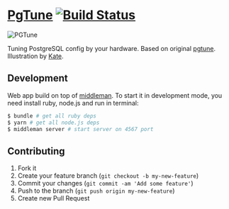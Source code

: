 # [PgTune](https://pgtune.leopard.in.ua/) [![Build Status](https://travis-ci.com/le0pard/pgtune.svg?branch=master)](https://travis-ci.com/le0pard/pgtune)

![PGTune](https://repository-images.githubusercontent.com/17980400/ff62f200-e3ae-11e9-9169-fcdbb1cbdb20)

Tuning PostgreSQL config by your hardware. Based on original [pgtune](https://github.com/gregs1104/pgtune). Illustration by [Kate](https://dribbble.com/Kite).

## Development

Web app build on top of [middleman](http://middlemanapp.com/). To start it in development mode, you need install ruby, node.js and run in terminal:

```bash
$ bundle # get all ruby deps
$ yarn # get all node.js deps
$ middleman server # start server on 4567 port
```

## Contributing

1. Fork it
2. Create your feature branch (`git checkout -b my-new-feature`)
3. Commit your changes (`git commit -am 'Add some feature'`)
4. Push to the branch (`git push origin my-new-feature`)
5. Create new Pull Request
